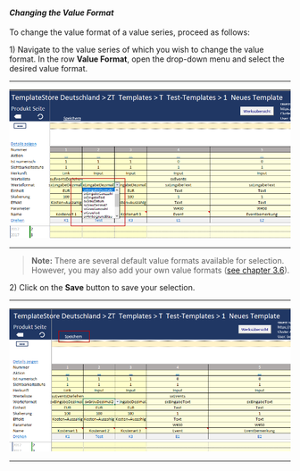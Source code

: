 #### _Changing the Value Format_

To change the value format of a value series, proceed as follows:

1\) Navigate to the value series of which you wish to change the value format. In the row **Value Format**, open the drop-down menu and select the desired value format.

---

![](/assets/t39.png)

---

> **Note:** There are several default value formats available for selection. However, you may also add your own value formats \([see chapter 3.6](/der-excel-client/produktlinie/globalattribute.md)\).

2\) Click on the **Save** button to save your selection.

---

![](/assets/t40.png)

---



